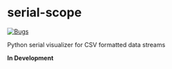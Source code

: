 # serial-scope
[![Bugs](https://sonarcloud.io/api/project_badges/measure?project=jzalger_serial-scope&metric=bugs)](https://sonarcloud.io/dashboard?id=jzalger_serial-scope)

Python serial visualizer for CSV formatted data streams

**In Development**